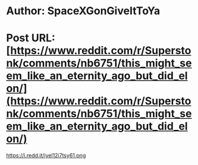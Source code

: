 # Author: SpaceXGonGiveItToYa
# Post URL: [https://www.reddit.com/r/Superstonk/comments/nb6751/this_might_seem_like_an_eternity_ago_but_did_elon/](https://www.reddit.com/r/Superstonk/comments/nb6751/this_might_seem_like_an_eternity_ago_but_did_elon/)


https://i.redd.it/jyel12i7tsy61.png